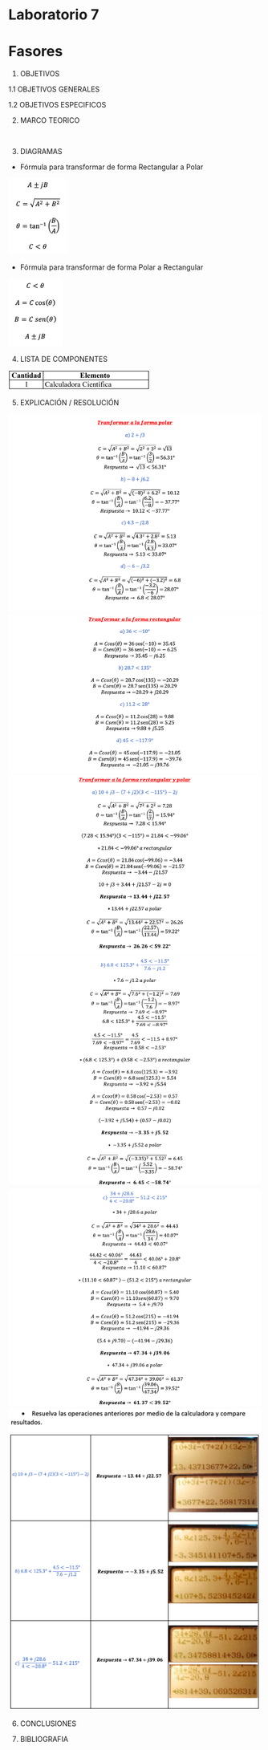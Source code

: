 # Laboratorio 7
# Fasores

1. OBJETIVOS

1.1 OBJETIVOS GENERALES

1.2 OBJETIVOS ESPECIFICOS

2. MARCO TEORICO

![]()

3. DIAGRAMAS

* Fórmula para transformar de forma Rectangular a Polar

![](https://github.com/JosueCamp2020/Laboratorio-7/blob/main/Imagenes/Formula%201.png)

* Fórmula para transformar de forma Polar a Rectangular

![](https://github.com/JosueCamp2020/Laboratorio-7/blob/main/Imagenes/Formula%202.png)

4. LISTA DE COMPONENTES

![](https://github.com/JosueCamp2020/Laboratorio-7/blob/main/Imagenes/Lista.png)

5. EXPLICACIÓN / RESOLUCIÓN

![](https://github.com/JosueCamp2020/Laboratorio-7/blob/main/Imagenes/Calculos1.png)
![](https://github.com/JosueCamp2020/Laboratorio-7/blob/main/Imagenes/Calculos2.png)
![](https://github.com/JosueCamp2020/Laboratorio-7/blob/main/Imagenes/Calculos3.png)
![](https://github.com/JosueCamp2020/Laboratorio-7/blob/main/Imagenes/Calculos4.png)
![](https://github.com/JosueCamp2020/Laboratorio-7/blob/main/Imagenes/Calculos5.png)
![](https://github.com/JosueCamp2020/Laboratorio-7/blob/main/Imagenes/Calculos6.png)


6. CONCLUSIONES

7. BIBLIOGRAFIA

